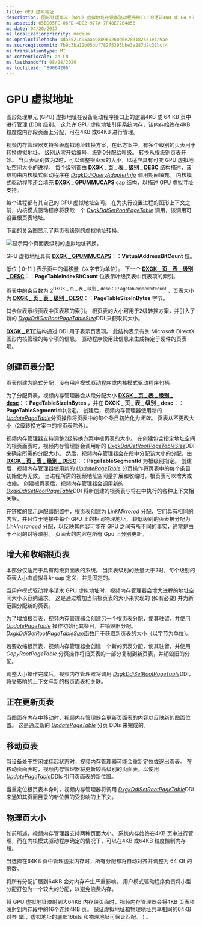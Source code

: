 ```yaml
---
title: GPU 虚拟地址
description: 图形处理单元 (GPU) 虚拟地址在设备驱动程序接口上的逻辑4KB 或 64 KB 页中进行管理 (DDI) 级别。
ms.assetid: 65BD05FC-06FD-4DC2-977A-7F48E72B4858
ms.date: 04/20/2017
ms.localizationpriority: medium
ms.openlocfilehash: 4da5521d95aab988960260d6e283182551eca9ae
ms.sourcegitcommit: 7b9c3ba12b05bbf78275395bbe3a287d2c31bcf4
ms.translationtype: MT
ms.contentlocale: zh-CN
ms.lasthandoff: 08/28/2020
ms.locfileid: "89064206"
---
```

# <a name="gpu-virtual-address"></a>GPU 虚拟地址


图形处理单元 (GPU) 虚拟地址在设备驱动程序接口上的逻辑4KB 或 64 KB 页中进行管理 (DDI) 级别。 这允许 GPU 虚拟地址引用系统内存，该内存始终在4KB 粒度或内存段页面上分配，可在4KB 或64KB 进行管理。

视频内存管理器支持多级虚拟地址转换方案，在此方案中，有多个级别的页表用于转换虚拟地址。 级别从零开始编号，级别0分配给叶级。 转换从根级别页表开始。 当页表级别数为2时，可以调整根页表的大小，以适应具有可变 GPU 虚拟地址空间大小的进程。 每个级别都由 [**DXGK \_ 页 \_ 表 \_ 级别 \_ DESC**](/windows-hardware/drivers/ddi/d3dkmddi/ns-d3dkmddi-_dxgk_page_table_level_desc) 结构描述，该结构由内核模式驱动程序在 [*DxgkDdiQueryAdapterInfo*](/windows-hardware/drivers/ddi/d3dkmddi/nc-d3dkmddi-dxgkddi_queryadapterinfo) 调用期间填充。 内核模式驱动程序还会填充 [**DXGK \_ GPUMMUCAPS**](/windows-hardware/drivers/ddi/d3dkmddi/ns-d3dkmddi-_dxgk_gpummucaps) cap 结构，以描述 GPU 虚拟寻址支持。

每个进程都有其自己的 GPU 虚拟地址空间。 在为执行设置进程的图形上下文之前，内核模式驱动程序将获取一个 [*DxgkDdiSetRootPageTable*](/windows-hardware/drivers/ddi/d3dkmddi/nc-d3dkmddi-dxgkddi_setrootpagetable) 调用，该调用可设置根页表地址。

下面的关系图显示了两页表级别的虚拟地址转换。

![显示两个页面表级别的虚拟地址转换。](images/gpu-virtual-address.1.png)

GPU 虚拟地址具有 [**DXGK \_ GPUMMUCAPS**](/windows-hardware/drivers/ddi/d3dkmddi/ns-d3dkmddi-_dxgk_gpummucaps)：：**VirtualAddressBitCount** 位。

低位 \[ 0-11 \] 表示页中的偏移量（以字节为单位）。 下一个 [**DXGK \_ 页 \_ 表 \_ 级别 \_ DESC**](/windows-hardware/drivers/ddi/d3dkmddi/ns-d3dkmddi-_dxgk_page_table_level_desc)：：**PageTableIndexBitCount** 位表示叶级页表中页表项的索引。

页表中的条目数为 2<sup>DXGK \_ 页 \_ 表 \_ 级别 \_ desc：:P agetableindexbitcount</sup> ，页表大小为 [**DXGK \_ 页 \_ 表 \_ 级别 \_ DESC**](/windows-hardware/drivers/ddi/d3dkmddi/ns-d3dkmddi-_dxgk_page_table_level_desc)：：**PageTableSizeInBytes** 字节。

其余位表示根页表中页表项的索引。 根页表的大小可用于2级转换方案，并引入了新的 [*DxgkDdiGetRootPageTableSize*](/windows-hardware/drivers/ddi/d3dkmddi/nc-d3dkmddi-dxgkddi_getrootpagetablesize)DDI 来获取其大小。

[**DXGK \_ PTE**](/windows-hardware/drivers/ddi/d3dukmdt/ns-d3dukmdt-_dxgk_pte)结构通过 DDI 用于表示页表项。 此结构表示有关 Microsoft DirectX 图形内核管理的每个项的信息。 驱动程序使用此信息来生成特定于硬件的页表项。

## <a name="span-idcreation_of_page_table_allocationsspanspan-idcreation_of_page_table_allocationsspanspan-idcreation_of_page_table_allocationsspancreation-of-page-table-allocations"></a><span id="Creation_of_page_table_allocations"></span><span id="creation_of_page_table_allocations"></span><span id="CREATION_OF_PAGE_TABLE_ALLOCATIONS"></span>创建页表分配


页表创建为隐式分配，没有用户模式驱动程序或内核模式驱动程序句柄。

为了分配页表，视频内存管理器会从段分配大小 [**DXGK \_ 页 \_ 表 \_ 级别 \_ desc**](/windows-hardware/drivers/ddi/d3dkmddi/ns-d3dkmddi-_dxgk_page_table_level_desc)：：**PageTableSizeInBytes** ，并在 **DXGK \_ 页 \_ 表 \_ 级别 \_ desc**：：**PageTableSegmentId**中指定。 创建后，视频内存管理器使用新的[*UpdatePageTable*](./dxgkddiupdatepagetable.md)分页操作将页表中的每个条目初始化为*无效*。 页表从不更改大小（2级转换方案中的根页表除外）。

视频内存管理器支持调整2级转换方案中根页表的大小。 在创建包含指定地址空间的根页面表时，视频内存管理器会调用新的 [*DxgkDdiGetRootPageTableSize*](/windows-hardware/drivers/ddi/d3dkmddi/nc-d3dkmddi-dxgkddi_getrootpagetablesize)DDI 来确定所需的分配大小。 然后，视频内存管理器会在段中分配该大小的分配，由 [**DXGK \_ 页 \_ 表 \_ 级别 \_ DESC**](/windows-hardware/drivers/ddi/d3dkmddi/ns-d3dkmddi-_dxgk_page_table_level_desc)：：**PageTableSegmentId** 为根级别指定。 创建后，视频内存管理器使用新的 [*UpdatePageTable*](./dxgkddiupdatepagetable.md) 分页操作将页表中的每个条目初始化为无效。 当进程所需的视频地址空间量扩展和收缩时，根页表可以增大或收缩。 创建根页表后，视频内存管理器会调用新的 [*DxgkDdiSetRootPageTable*](/windows-hardware/drivers/ddi/d3dkmddi/nc-d3dkmddi-dxgkddi_setrootpagetable)DDI 将新创建的根页表与将在中执行的各种上下文相关联。

在链接的显示适配器配置中，根页表创建为 *LinkMirrored* 分配，它们具有相同的内容，并且位于链接中每个 GPU 上的相同物理地址。 较低级别的页表被分配为 *LinkInstanced* 分配，以反映其内容可能在 GPU 之间有所不同的事实，通常是由于不同的对等映射。 页面表的内容在所有 Gpu 上分别更新。

## <a name="span-idgrowing_and_shrinking_a_root_page_tablespanspan-idgrowing_and_shrinking_a_root_page_tablespanspan-idgrowing_and_shrinking_a_root_page_tablespangrowing-and-shrinking-a-root-page-table"></a><span id="Growing_and_shrinking_a_root_page_table"></span><span id="growing_and_shrinking_a_root_page_table"></span><span id="GROWING_AND_SHRINKING_A_ROOT_PAGE_TABLE"></span>增大和收缩根页表


本部分仅适用于具有两级页面表的系统。 当页表级别的数量大于2时，每个级别的页表大小由虚拟寻址 cap 定义，并是固定的。

当用户模式驱动程序请求 GPU 虚拟地址时，视频内存管理器会增大进程的地址空间大小以容纳请求。 这是通过增加当前根页表的大小来实现的 (如有必要) 并为新范围分配新的页表。

为了增加根页表，视频内存管理器会创建另一个根页表分配，使其驻留，并使用 [*UpdatePageTable*](./dxgkddiupdatepagetable.md) 操作初始化其条目，并销毁旧分配。 [*DxgkDdiGetRootPageTableSize*](/windows-hardware/drivers/ddi/d3dkmddi/nc-d3dkmddi-dxgkddi_getrootpagetablesize)函数用于获取新页表的大小（以字节为单位）。

若要收缩根页表，视频内存管理器会创建一个新的页表分配，使其驻留，并使用 *CopyRootPageTable* 分页操作将旧页表的一部分复制到新页表，并销毁旧的分配。

调整大小操作完成后，视频内存管理器将调用 [*DxgkDdiSetRootPageTable*](/windows-hardware/drivers/ddi/d3dkmddi/nc-d3dkmddi-dxgkddi_setrootpagetable)DDI，将受影响的上下文与新的根页面表相关联。

## <a name="span-idupdating_page_tablespanspan-idupdating_page_tablespanspan-idupdating_page_tablespanupdating-page-table"></a><span id="Updating_page_table"></span><span id="updating_page_table"></span><span id="UPDATING_PAGE_TABLE"></span>正在更新页表


当图面在内存中移动时，视频内存管理器会更新页面表的内容以反映新的图面位置。 这是通过新的 [*UpdatePageTable*](./dxgkddiupdatepagetable.md) 分页 DDIs 来完成的。

## <a name="span-idmoving_a_page_tablespanspan-idmoving_a_page_tablespanspan-idmoving_a_page_tablespanmoving-a-page-table"></a><span id="Moving_a_page_table"></span><span id="moving_a_page_table"></span><span id="MOVING_A_PAGE_TABLE"></span>移动页表


当设备处于空闲或挂起状态时，视频内存管理器可能会重新定位或逐出页表。 在移动页面表时，视频内存管理器将更新较高级别的页面表，以使用 [*UpdatePageTable*](./dxgkddiupdatepagetable.md)DDIs 引用页面表的新位置。

当重定位根页表本身时，视频内存管理器将调用 [*DxgkDdiSetRootPageTable*](/windows-hardware/drivers/ddi/d3dkmddi/nc-d3dkmddi-dxgkddi_setrootpagetable)DDI 来通知其页面目录的新位置的受影响的上下文。

## <a name="span-idphysical_page_sizespanspan-idphysical_page_sizespanspan-idphysical_page_sizespanphysical-page-size"></a><span id="Physical_page_size"></span><span id="physical_page_size"></span><span id="PHYSICAL_PAGE_SIZE"></span>物理页大小


如前所述，视频内存管理器支持两种页面大小。 系统内存始终在4KB 页中进行管理，而在内核模式驱动程序确定的情况下，可以在4KB 或64KB 粒度控制内存段。

当选择在64KB 页中管理虚拟内存时，所有分配都将自动对齐并调整为 64 KB 的倍数。

将所有分配扩展到64KB 会对内存产生严重影响。 用户模式驱动程序负责将小型分配打包为一个较大的分配，以避免浪费内存。

将 GPU 虚拟地址映射到大64KB 内存段页面时，视频内存管理器会将4KB 页表项映射到内存段中的16个连续4KB 页。 保证虚拟地址和物理地址共享相同的64KB 对齐 (即，虚拟地址的底部16bits 和物理地址可保证匹配。 ) 。

 

